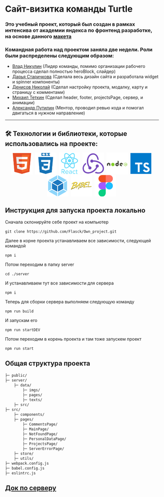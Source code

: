# Сайт-визитка команды Turtle

### Это учебный проект, который был создан в рамках интенсива от академии яндекса по фронтенд разработке, на основе данного [макета](https://www.figma.com/file/mQUwCKwMvcJVOqo3Ep21OU/%D0%A1%D0%B0%D0%B9%D1%82-%D0%B2%D0%B8%D0%B7%D0%B8%D1%82%D0%BA%D0%B0-%D0%B2%D0%B5%D0%B1-%D1%81%D1%82%D1%83%D0%B4%D0%B8%D0%B8-(%D0%BF%D1%80%D0%BE%D0%B5%D0%BA%D1%82-%D0%B4%D0%BB%D1%8F-%D0%AF%D0%BD%D0%B4%D0%B5%D0%BA%D1%81%D0%B0)?node-id=0%3A1&t=LE1KF4u7OULHTjxM-1)
### Командная работа над проектом заняла две недели. Роли были распределены следующим образом:
- [Влад Никулин](https://github.com/Flasck) (Лидер команды, помимо организации рабочего процесса сделал полностью heroBlock, слайдер)
- [Дарья Старичкова](https://github.com/dstarichkova) (Сделала весь дизайн сайта и разработала widget и spinner компоненты)
- [Денисов Николай](https://github.com/Lapxi010) (Сделал настройку проекта, модалку, карту и страницу с комментами)
- [Михаил Теткин](https://github.com/MixelTe) (Сделал header, footer, projectsPage, сервер, и анимации)
- [Александр Путилин](https://github.com/F0biYA) (Ментор, проводил ревью кода и помогал двигаться в нужном направление)
<hr/>

## :hammer_and_wrench: Технологии и библиотеки, которые использовались на проекте:
<div  align=center>
    <img src="https://github.com/devicons/devicon/blob/master/icons/html5/html5-original.svg" title="HTML5" alt="HTML" width="70" height="70"/>&nbsp;
    <img src="https://github.com/devicons/devicon/blob/master/icons/css3/css3-plain-wordmark.svg"  title="CSS3" alt="CSS" width="70" height="70"/>&nbsp;
    <img src="https://github.com/devicons/devicon/blob/master/icons/react/react-original-wordmark.svg" title="React" alt="React" width="70" height="70"/>&nbsp;
    <img src="https://github.com/devicons/devicon/blob/master/icons/redux/redux-original.svg" title="React" alt="React" width="70" height="70"/>&nbsp;
    <img src="https://github.com/devicons/devicon/blob/master/icons/nodejs/nodejs-original-wordmark.svg" title="NodeJS" alt="NodeJS" width="70" height="70"/>&nbsp;
    <img src="https://github.com/devicons/devicon/blob/master/icons/typescript/typescript-original.svg" title="Typescript" alt="Typescript" width="70" height="70"/>&nbsp;
    <img src="https://github.com/devicons/devicon/blob/master/icons/webpack/webpack-original.svg" alt="Webpack" title="Webpack" width="70px" height="70px">&nbsp;
    <img src="https://github.com/devicons/devicon/blob/master/icons/babel/babel-original.svg" alt="Babel" title="Babel" width="70px" height="70px">&nbsp;
    <img src="https://github.com/devicons/devicon/blob/master/icons/figma/figma-original.svg" title="Figma" alt="Figma" width="70" height="70"/>&nbsp;
</div>

## Инструкция для запуска проекта локально
Сначала склонируйте себе проект на компьютер
```
git clone https://github.com/Flasck/Own_project.git
```
Далее в корне проекта устанавливаем все зависимости, следующей командой
```
npm i
```
Потом переходим в папку server
```
cd ./server
```
И устанавливаем тут все зависимости для сервера
```
npm i
```
Теперь для сборки сервера выполняем следующую команду
```
npm run build
```
И запускам его
```
npm run startDEV
```
Потом переходим в корень проекта и там тоже запускем проект
```
npm run start
```
## Общая структура проекта

    ├─ public/
    ├─ server/
        ├─ data/
            ├─ imgs/
            ├─ pages/
            ├─ texts/
        ├─ src/
    ├─ src/
        ├─ components/
        ├─ pages/
            ├─ CommentsPage/
            ├─ MainPage/
            ├─ NotFoundPage/
            ├─ PersonalDataPage/
            ├─ ProjectsPage/
            ├─ ServerErrorPage/
        ├─ store/
        ├─ utils/
    ├─ webpack.config.js
    ├─ babel.config.js
    ├─ eslintrc.js


## [Док по серверу](./server/README.md)

